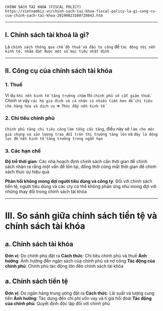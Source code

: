 
    CHÍNH SÁCH TÀI KHÓA (FISCAL POLICY)
    https://vietnambiz.vn/chinh-sach-tai-khoa-fiscal-policy-la-gi-cong-cu-cua-chinh-sach-tai-khoa-20190823160728843.htm

------------------------------------------------------------------------------------------------------

## I. Chính sách tài khoá là gì?
  Là `chính sách thông qua chế độ thuế và đầu tư công` để `tác động tới nền kinh tế, nhằm đạt được một số mục tiêu nhất định`

------------------------------------------------------------------------------------------------------

## II. Công cụ của chính sách tài khóa

### 1. Thuế
  Ví dụ `khi nền kinh tế tăng trưởng chậm` thì `chính phủ sẽ cắt giảm thuế`. Chính vì vậy `các hộ gia đình và cá nhân có nhiều tiền hơn để chi tiêu cho hàng hóa và dịch vụ` => `Thúc đẩy nền kinh tế`

### 2. Chi tiêu chính phủ
  `Chính phủ tăng chi tiêu công` `làm tổng cầu tăng`, điều này sẽ `làm cho mức giá chung và sản lượng trao đổi trên thị trường tăng lên` và `đây là động lực để nền kinh tế tăng trưởng trong ngắn hạn`

### 3. Các hạn chế
  __Độ trễ thời gian__: Các nhà hoạch định chính sách cần thời gian để chính sách nhận ra rằng một vấn đề tồn tại, đồng thời cũng mất thời gian để chính sách thực sự hiệu quả

  __Phản hồi không mong đợi người tiêu dùng và công ty__: Đối với chính sách tiền tệ, người tiêu dùng và các cty có thể không phản ứng như mong đợi với những thay đổi trong chính sách tài khóa

------------------------------------------------------------------------------------------------------

# III. So sánh giữa chính sách tiền tệ và chính sách tài khóa
## a. Chính sách tài khóa
  __Đơn vị__: Do chính phủ đặt ra
  __Cách thức__: Chi tiêu chính phủ và thuế
  __Ảnh hưởng__: Ảnh hưởng đến ngân sách của chính phủ và nợ công
  __Tác động của chính phủ__: Chính phủ tác động lớn đến chính sách tài khóa

## a. Chính sách tiền tệ
__Đơn vị__: Do ngân hàng trung ương đặt ra
__Cách thức__: Lãi suất và lượng cung tiền
__Ảnh hưởng__: Tác dụng đến chi phí vốn vay và tỉ giá hối đoái
__Tác động của chính phủ__: Quyết định độc lập đối với chính phủ